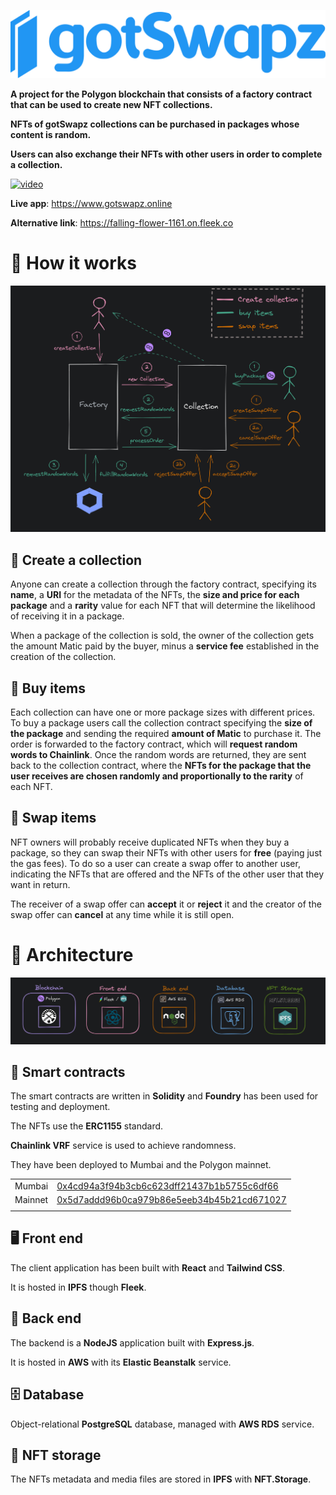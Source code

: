 <p align="center">
  <img src="/profile/images/logo_full.png" title="gotSwapz logo">
</p>

**A project for the Polygon blockchain that consists of a factory contract that can be used to create new NFT collections.**

**NFTs of gotSwapz collections can be purchased in packages whose content is random.**

**Users can also exchange their NFTs with other users in order to complete a collection.**

[![video](/profile/images/video.png)](https://youtu.be/6igufetjgv4)

**Live app**: https://www.gotswapz.online

**Alternative link**: https://falling-flower-1161.on.fleek.co

# :large_blue_diamond: How it works

![diagram](/profile/images/diagram.png)

## :flower_playing_cards: Create a collection

Anyone can create a collection through the factory contract, specifying its **name**, a **URI** for the metadata of the NFTs, the **size and price for each package** and a **rarity** value for each NFT that will determine the likelihood of receiving it in a package.

When a package of the collection is sold, the owner of the collection gets the amount Matic paid by the buyer, minus a **service fee** established in the creation of the collection.

## :shopping_cart: Buy items

Each collection can have one or more package sizes with different prices. To buy a package users call the collection contract specifying the **size of the package** and sending the required **amount of Matic** to purchase it. The order is forwarded to the factory contract, which will **request random words to Chainlink**. Once the random words are returned, they are sent back to the collection contract, where the **NFTs for the package that the user receives are chosen randomly and proportionally to the rarity** of each NFT.

## :handshake: Swap items

NFT owners will probably receive duplicated NFTs when they buy a package, so they can swap their NFTs with other users for **free** (paying just the gas fees). To do so a user can create a swap offer to another user, indicating the NFTs that are offered and the NFTs of the other user that they want in return.

The receiver of a swap offer can **accept** it or **reject** it and the creator of the swap offer can **cancel** at any time while it is still open.

# :large_blue_diamond: Architecture

![architecture](/profile/images/stack.png)

## :scroll: Smart contracts

The smart contracts are written in **Solidity** and **Foundry** has been used for testing and deployment.

The NFTs use the **ERC1155** standard.

**Chainlink VRF** service is used to achieve randomness.

They have been deployed to Mumbai and the Polygon mainnet.

|         |                                                        |
| ------- | ------------------------------------------------------ |
| Mumbai  | [0x4cd94a3f94b3cb6c623dff21437b1b5755c6df66](https://mumbai.polygonscan.com/address/0x4cd94a3f94b3cb6c623dff21437b1b5755c6df66#code) |
| Mainnet | [0x5d7addd96b0ca979b86e5eeb34b45b21cd671027](https://polygonscan.com/address/0x5d7addd96b0ca979b86e5eeb34b45b21cd671027#code)        |
|         |                                                        |

## :desktop_computer: Front end

The client application has been built with **React** and **Tailwind CSS**.

It is hosted in **IPFS** though **Fleek**.

## :electric_plug: Back end

The backend is a **NodeJS** application built with **Express.js**.

It is hosted in **AWS** with its **Elastic Beanstalk** service.

## :file_cabinet: Database

Object-relational **PostgreSQL** database, managed with **AWS RDS** service.

## :floppy_disk: NFT storage

The NFTs metadata and media files are stored in **IPFS** with **NFT.Storage**.
